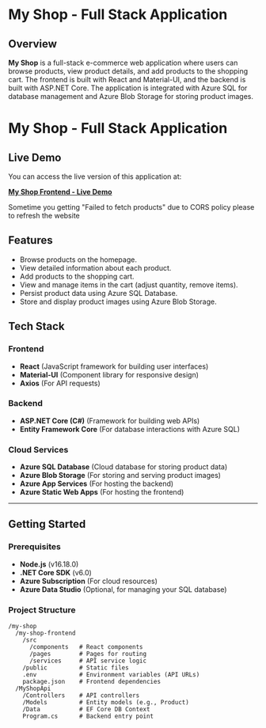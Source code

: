 ﻿# My Shop - Full Stack Application

## Overview

**My Shop** is a full-stack e-commerce web application where users can browse products, view product details, and add products to the shopping cart. The frontend is built with React and Material-UI, and the backend is built with ASP.NET Core. The application is integrated with Azure SQL for database management and Azure Blob Storage for storing product images.

# My Shop - Full Stack Application

## Live Demo

You can access the live version of this application at:

**[My Shop Frontend - Live Demo](https://orange-coast-04ce4a30f.5.azurestaticapps.net)**  

Sometime you getting "Failed to fetch products" due to CORS policy please to refresh the website

## Features

- Browse products on the homepage.
- View detailed information about each product.
- Add products to the shopping cart.
- View and manage items in the cart (adjust quantity, remove items).
- Persist product data using Azure SQL Database.
- Store and display product images using Azure Blob Storage.

## Tech Stack

### Frontend

- **React** (JavaScript framework for building user interfaces)
- **Material-UI** (Component library for responsive design)
- **Axios** (For API requests)

### Backend

- **ASP.NET Core (C#)** (Framework for building web APIs)
- **Entity Framework Core** (For database interactions with Azure SQL)

### Cloud Services

- **Azure SQL Database** (Cloud database for storing product data)
- **Azure Blob Storage** (For storing and serving product images)
- **Azure App Services** (For hosting the backend)
- **Azure Static Web Apps** (For hosting the frontend)

---

## Getting Started

### Prerequisites

- **Node.js** (v16.18.0)
- **.NET Core SDK** (v6.0)
- **Azure Subscription** (For cloud resources)
- **Azure Data Studio** (Optional, for managing your SQL database)

### Project Structure

```text
/my-shop
  /my-shop-frontend
    /src
      /components   # React components
      /pages        # Pages for routing
      /services     # API service logic
    /public         # Static files
    .env            # Environment variables (API URLs)
    package.json    # Frontend dependencies
  /MyShopApi
    /Controllers    # API controllers
    /Models         # Entity models (e.g., Product)
    /Data           # EF Core DB Context
    Program.cs      # Backend entry point
```
